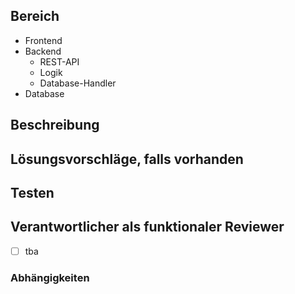 ## Bereich <!--- falls anwendbar -->
<!--- Bitte Unzutreffendes streichen -->
* Frontend
* Backend
   - REST-API
   - Logik
   - Database-Handler
* Database


## Beschreibung
<!--- Beschreibung des Bugs, gerne auch mit Screenshots, falls nötig -->

## Lösungsvorschläge, falls vorhanden
<!--- Beschreibung des Bugs -->

## Testen 
<!--- wie ist klar, dass der Fehler behoben wurde -->

## Verantwortlicher als funktionaler Reviewer
- [ ] tba <!--- bitte entsprechende Person eintragen -->

### Abhängigkeiten
<!--- Bestehen Abhängigkeiten zu anderen User Stories, die bspw. vorher erledigt werden müssen? -->
